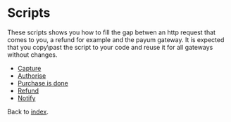 # Scripts

These scripts shows you how to fill the gap betwen an http request that comes to you,
a refund for example and the payum gateway.
It is expected that you copy\past the script to your code and reuse it for all gateways without changes.

* [Capture](capture-script.md)
* [Authorise](authorise-script.md)
* [Purchase is done](done-script.md)
* [Refund](refund-script.md)
* [Notify](notify-script.md)

Back to [index](../index.md).
